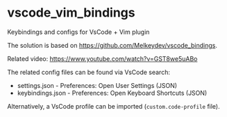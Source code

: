 # vscode_vim_bindings
Keybindings and configs for VsCode + Vim plugin

The solution is based on https://github.com/Melkeydev/vscode_bindings.

Related video: https://www.youtube.com/watch?v=GST8we5uABo

The related config files can be found via VsCode search:
* settings.json - Preferences: Open User Settings (JSON)
* keybindings.json - Preferences: Open Keyboard Shortcuts (JSON)

Alternatively, a VsCode profile can be imported (`custom.code-profile` file).
